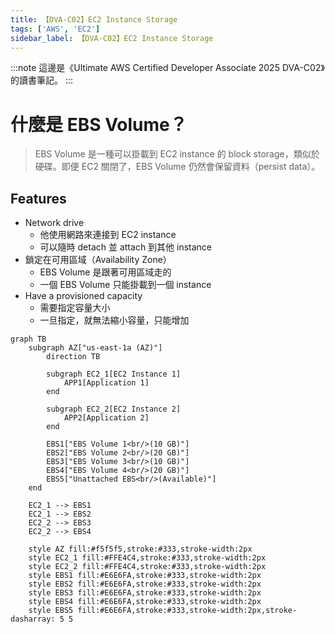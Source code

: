 ```yaml
---
title: 【DVA-C02】EC2 Instance Storage
tags: ['AWS', 'EC2']
sidebar_label: 【DVA-C02】EC2 Instance Storage
---
```


:::note
這邊是《Ultimate AWS Certified Developer Associate 2025 DVA-C02》的讀書筆記。
:::

# 什麼是 EBS Volume？

> EBS Volume 是一種可以掛載到 EC2 instance 的 block storage，類似於硬碟。即便 EC2 關閉了，EBS Volume 仍然會保留資料（persist data）。

## Features

- Network drive
  - 他使用網路來連接到 EC2 instance
  - 可以隨時 detach 並 attach 到其他 instance
- 鎖定在可用區域（Availability Zone）
  - EBS Volume 是跟著可用區域走的
  - 一個 EBS Volume 只能掛載到一個 instance
- Have a provisioned capacity
  - 需要指定容量大小
  - 一旦指定，就無法縮小容量，只能增加

```mermaid
graph TB
    subgraph AZ["us-east-1a (AZ)"]
        direction TB

        subgraph EC2_1[EC2 Instance 1]
            APP1[Application 1]
        end

        subgraph EC2_2[EC2 Instance 2]
            APP2[Application 2]
        end

        EBS1["EBS Volume 1<br/>(10 GB)"]
        EBS2["EBS Volume 2<br/>(20 GB)"]
        EBS3["EBS Volume 3<br/>(10 GB)"]
        EBS4["EBS Volume 4<br/>(20 GB)"]
        EBS5["Unattached EBS<br/>(Available)"]
    end

    EC2_1 --> EBS1
    EC2_1 --> EBS2
    EC2_2 --> EBS3
    EC2_2 --> EBS4

    style AZ fill:#f5f5f5,stroke:#333,stroke-width:2px
    style EC2_1 fill:#FFE4C4,stroke:#333,stroke-width:2px
    style EC2_2 fill:#FFE4C4,stroke:#333,stroke-width:2px
    style EBS1 fill:#E6E6FA,stroke:#333,stroke-width:2px
    style EBS2 fill:#E6E6FA,stroke:#333,stroke-width:2px
    style EBS3 fill:#E6E6FA,stroke:#333,stroke-width:2px
    style EBS4 fill:#E6E6FA,stroke:#333,stroke-width:2px
    style EBS5 fill:#E6E6FA,stroke:#333,stroke-width:2px,stroke-dasharray: 5 5
```
